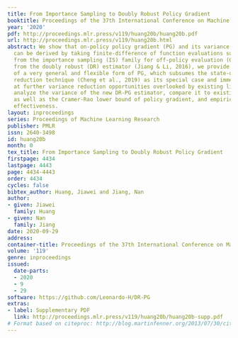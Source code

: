 ```yaml
---
title: From Importance Sampling to Doubly Robust Policy Gradient
booktitle: Proceedings of the 37th International Conference on Machine Learning
year: '2020'
pdf: http://proceedings.mlr.press/v119/huang20b/huang20b.pdf
url: http://proceedings.mlr.press/v119/huang20b.html
abstract: We show that on-policy policy gradient (PG) and its variance reduction variants
  can be derived by taking finite-difference of function evaluations supplied by estimators
  from the importance sampling (IS) family for off-policy evaluation (OPE). Starting
  from the doubly robust (DR) estimator (Jiang & Li, 2016), we provide a simple derivation
  of a very general and flexible form of PG, which subsumes the state-of-the-art variance
  reduction technique (Cheng et al., 2019) as its special case and immediately hints
  at further variance reduction opportunities overlooked by existing literature. We
  analyze the variance of the new DR-PG estimator, compare it to existing methods
  as well as the Cramer-Rao lower bound of policy gradient, and empirically show its
  effectiveness.
layout: inproceedings
series: Proceedings of Machine Learning Research
publisher: PMLR
issn: 2640-3498
id: huang20b
month: 0
tex_title: From Importance Sampling to Doubly Robust Policy Gradient
firstpage: 4434
lastpage: 4443
page: 4434-4443
order: 4434
cycles: false
bibtex_author: Huang, Jiawei and Jiang, Nan
author:
- given: Jiawei
  family: Huang
- given: Nan
  family: Jiang
date: 2020-09-29
address: 
container-title: Proceedings of the 37th International Conference on Machine Learning
volume: '119'
genre: inproceedings
issued:
  date-parts:
  - 2020
  - 9
  - 29
software: https://github.com/Leonardo-H/DR-PG
extras:
- label: Supplementary PDF
  link: http://proceedings.mlr.press/v119/huang20b/huang20b-supp.pdf
# Format based on citeproc: http://blog.martinfenner.org/2013/07/30/citeproc-yaml-for-bibliographies/
---
```

